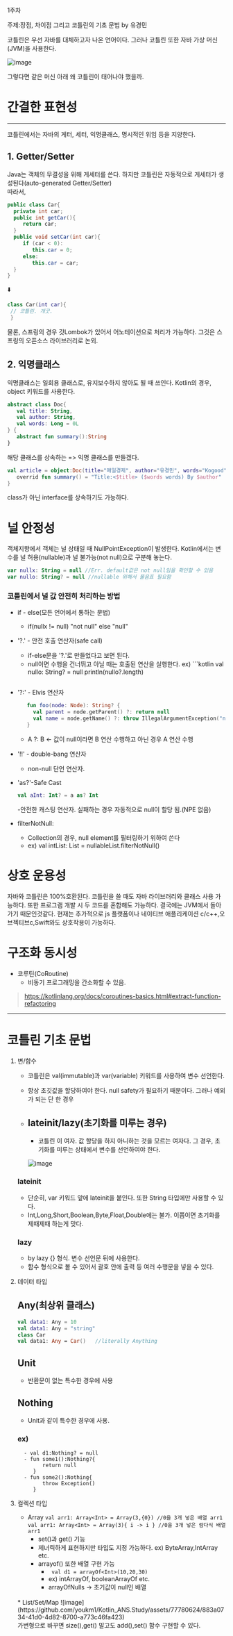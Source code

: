 1주차 

주제:장점, 차이점 그리고 코틀린의 기초 문법  by 유경민

코틀린은 우선 자바를 대체하고자 나온 언어이다. 
그러나 코틀린 또한 자바 가상 머신(JVM)을 사용한다. 

![image](https://github.com/youkm1/Kotlin_ANS.Study/assets/77780624/391f2aaf-cce5-4a71-a6e5-9033d654d172)<tr>



</tr>그렇다면 같은 머신 아래 왜 코틀린이 태어나야 했을까.


# 간결한 표현성
----
코틀린에서는 자바의 게터, 세터, 익명클래스, 명시적인 위임 등을 지양한다.

## 1. Getter/Setter
   Java는 객체의 무결성을 위해 게세터를 쓴다. 하지만 코틀린은 자동적으로 게세터가 생성된다(auto-generated Getter/Setter)
</br>따라서,
 ```Java
public class Car{
   private int car;
   public int getCar(){
      return car;
   }
   public void setCar(int car){
      if (car < 0):
         this.car = 0;
      else:
         this.car = car;
   }
}
```
⬇️

```kotlin
class Car(int car){
 // 코틀린. 개굿.
 }
```

물론, 스프링의 경우 갓Lombok가 있어서 어노테이션으로 처리가 가능하다. 
그것은 스프링의 오픈소스 라이브러리로 논외. 
</br>
## 2. 익명클래스
   익명클래스는 일회용 클래스로, 유지보수하지 않아도 될 때 쓰인다. 
Kotlin의 경우, object 키워드를 사용한다.

```kotlin
abstract class Doc{
   val title: String,
   val author: String,
   val words: Long = 0L
} {
   abstract fun summary():String
}
```
해당 클래스를 상속하는 => 익명 클래스를 만들겠다.
```kotlin
val article = object:Doc(title="매일경제", author="유경민", words="Kogood"){
   overrid fun summary() = "Title:<$title> ($words words) By $author"
}
```
class가 아닌 interface를 상속하기도 가능하다.

#  널 안정성
   객체지향에서 객체는 널 상태일 때 NullPointException이 발생한다. Kotlin에서는 변수를 널 허용(nullable)과 널 불가능(not null)으로 구분해 놓는다. 
```kotlin
var nullx: String = null //Err. default값은 not null임을 확인할 수 있음
var nullo: String? = null //nullable 위해서 물음표 필요함
```
### 코틀린에서 널 값 안전히 처리하는 방법
* if - else(모든 언어에서 통하는 문법)
   - if(nullx != null) "not null" else "null"
     
* '?.' - 안전 호출 연산자(safe call)
   - if-else문을 '?.'로 만들었다고 보면 된다.
   - null이면 수행을 건너뛰고 아닐 때는 호출된 연산을 실행한다.
     ex) ```kotlin
     val nullo: String? = null
     println(nullo?.length)
     ```
     
* '?:' - Elvis 연산자
  ```kotlin
     fun foo(node: Node): String? {
       val parent = node.getParent() ?: return null
       val name = node.getName() ?: throw IllegalArgumentException("name expected")
     }
     ```
   - A ?: B <- 값이 null이라면 B 연산 수행하고 아닌 경우 A 연산 수행
  
* '!!' - double-bang 연산자
  - non-null 단언 연산자.
    
* 'as?'-Safe Cast
  ```kotlin
  val aInt: Int? = a as? Int
  ```
  -안전한 캐스팅 연산자. 실패하는 경우 자동적으로 null이 할당 됨.(NPE 없음)

* filterNotNull:
  - Collection의 경우, null element를 필터링하기 위하여 쓴다
  - ex) val intList: List<Int> = nullableList.filterNotNull()


# 상호 운용성
   자바와 코틀린은 100%호환된다. 코틀린을 쓸 때도 자바 라이브러리와 클래스 사용 가능하다. 
   또한 프로그램 개발 시 두 코드를 혼합해도 가능하다.
   결국에는 JVM에서 돌아가기 때문인것같다.
   현재는 추가적으로 js 플랫폼이나 네이티브 애플리케이션 c/c++,오브젝티브c,Swift와도 상호작용이 가능하다.

# 구조화 동시성
* 코루틴(CoRoutine)
     - 비동기 프로그래밍을 간소화할 수 있음.
> https://kotlinlang.org/docs/coroutines-basics.html#extract-function-refactoring

-----
# 코틀린 기초 문법
1. 변/함수
   - 코틀린은 val(immutable)과 var(variable) 키워드를 사용하여 변수 선언한다.
   - 항상 초깃값을 할당하여야 한다. null safety가 필요하기 때문이다. 그러나 예외가 되는 단 한 경우
   - ## lateinit/lazy(초기화를 미루는 경우)
      * 코틀린 이 여자. 값 할당을 하지 아니하는 것을 모르는 여자다.
      그 경우, 초기화를 미루는 상태에서 변수를 선언하여야 한다.

      ![image](https://github.com/youkm1/Kotlin_ANS.Study/assets/77780624/426a3cff-a0b6-4ce7-ae16-7eb111a0b486)


   ### lateinit
   - 단순히, var 키워드 앞에 lateinit을 붙인다. 또한 String 타입에만 사용할 수 있다.
   - Int,Long,Short,Boolean,Byte,Float,Double에는 불가. 이쯤이면 초기화를 제때제때 하는게 맞다.
            
   ### lazy
   - by lazy {} 형식. 변수 선언문 뒤에 사용한다.
   - 함수 형식으로 볼 수 있어서 괄호 안에 출력 등 여러 수행문을 넣을 수 있다.

2. 데이터 타입
   ## Any(최상위 클래스)
    ```kotlin
   val data1: Any = 10
   val data1: Any = "string"
   class Car
   val data1: Any = Car()   //literally Anything
   ```
   ## Unit
      - 반환문이 없는 특수한 경우에 사용
   ## Nothing
      - Unit과 같이 특수한 경우에 사용.
   ### ex)
         - val d1:Nothing? = null
         - fun some1():Nothing?{
               return null
            }
         - fun some2():Nothing{
               throw Exception()
            }
   
3. 컬렉션 타입    </br>
   * Array
   ``` val arr1: Array<Int> = Array(3,{0}) //0을 3개 넣은 배열 arr1 ```
   ``` val arr1: Array<Int> = Array(3){ i -> i } //0을 3개 넣은 람다식 배열 arr1 ```
      - set()과 get() 기능
      - 제너릭하게 표현하지만 타입도 지정 가능하다. ex) ByteArray,IntArray etc.
      - arrayof() 또한 배열 구현 가능
         - ``` val d1 = arrayOf<Int>(10,20,30)```
         - ex) intArrayOf, booleanArrayOf etc.
         - arrayOfNulls -> 초기값이 null인 배열
   </br>
   * List/Set/Map
     ![image](https://github.com/youkm1/Kotlin_ANS.Study/assets/77780624/883a0734-41d0-4d82-8700-a773c46fa423)
     </br>가변형으로 바꾸면 size(),get() 말고도 add(),set() 함수 구현할 수 있다.

   


